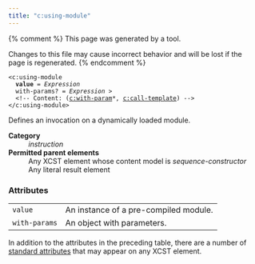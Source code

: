```yaml
---
title: "c:using-module"
---
```


{% comment %}
This page was generated by a tool.

Changes to this file may cause incorrect behavior and will be lost if
the page is regenerated.
{% endcomment %}

<div class="language-xml highlighter-rouge"><pre class="highlight element-syntax"><code><span class="nt">&lt;c:using-module</span>
  <b>value</b> = <i title="Expression">Expression</i>
  <span>with-params</span>? = <i title="Expression">Expression</i> &gt;
  &lt;!-- Content: (<span><a href="with-param.html">c:with-param</a>*</span>, <a href="call-template.html">c:call-template</a>) --&gt;
<span class="nt">&lt;/c:using-module&gt;</span></code></pre></div>
<p>Defines an invocation on a dynamically loaded module.</p>
<dl>
   <dt><b>Category</b></dt>
   <dd><i>instruction</i></dd>
   <dt><b>Permitted parent elements</b></dt>
   <dd>Any XCST element whose content model is <i>sequence-constructor</i></dd>
   <dd>Any literal result element</dd>
</dl>
<h3>Attributes</h3>
<div class="table-responsive">
   <table>
      <tr>
         <td><code>value</code></td>
         <td>An instance of a pre-compiled module.</td>
      </tr>
      <tr>
         <td><code>with-params</code></td>
         <td>An object with parameters.</td>
      </tr>
   </table>
</div>
<p>
   In addition to the attributes in the preceding table, there are a number of <a href="../c/standard-attributes.html">standard attributes</a> that may appear on any XCST element.
   
</p>